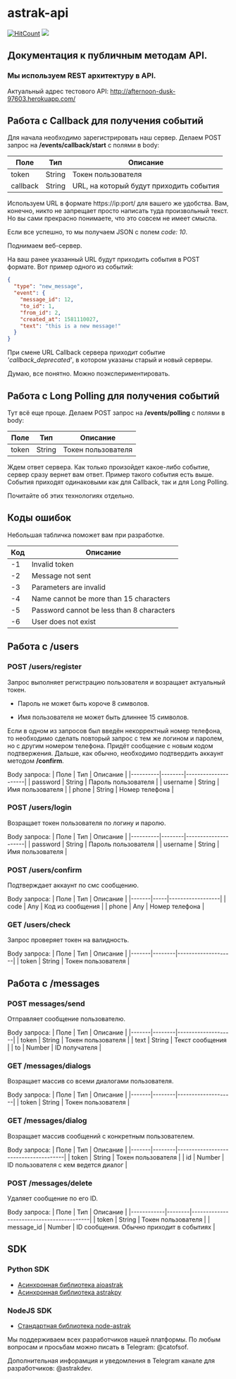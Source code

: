 # astrak-api

[![HitCount](http://hits.dwyl.com/catofsof/astrak.svg)](http://hits.dwyl.com/catofsof/astrak)
<img src = https://build.phonegap.com/apps/3854820/badge/3068423001/android.svg />

## Документация к публичным методам API.

### Мы используем REST архитектуру в API.

Актуальный адрес тестового API: http://afternoon-dusk-97603.herokuapp.com/

## Работа с Callback для получения событий

Для начала необходимо зарегистрировать наш сервер. Делаем POST запрос на **/events/callback/start** с полями в body:

| Поле     | Тип    | Описание                                |
|----------|--------|-----------------------------------------|
| token    | String | Токен пользователя                      |
| callback | String | URL, на который будут приходить события |

Используем URL в формате https://ip:port/ для вашего же удобства. Вам, конечно, никто не запрещает просто написать туда произвольный текст. Но вы сами прекрасно понимаете, что это совсем не имеет смысла.

Если все успешно, то мы получаем JSON с полем *code: 10*. 

Поднимаем веб-сервер.

На ваш ранее указанный URL будут приходить события в POST формате. Вот пример одного из событий: 
```json
{
  "type": "new_message",
  "event": {
    "message_id": 12,
    "to_id": 1,
    "from_id": 2,
    "created_at": 1581110027,
    "text": "this is a new message!"
  }
}
```

При смене URL Callback сервера приходит событие *'callback_deprecated'*, в котором указаны старый и новый серверы.

Думаю, все понятно. Можно поэкспериментировать.

## Работа с Long Polling для получения событий

Тут всё еще проще. Делаем POST запрос на **/events/polling** с полями в body: 

| Поле  | Тип    | Описание           |
|-------|--------|--------------------|
| token | String | Токен пользователя |

Ждем ответ сервера. Как только произойдет какое-либо событие, сервер сразу вернет вам ответ. Пример такого события есть выше. События приходят одинаковыми как для Callback, так и для Long Polling.

Почитайте об этих технологиях отдельно.

## Коды ошибок

Небольшая табличка поможет вам при разработке.

| Код | Описание                                  |
|-----|-------------------------------------------|
| -1  | Invalid token                             |
| -2  | Message not sent                          |
| -3  | Parameters are invalid                    |
| -4  | Name cannot be more than 15 characters    |
| -5  | Password cannot be less than 8 characters |
| -6  | User does not exist                       |

## Работа с /users

### POST /users/register

Запрос выполняет регистрацию пользователя и возращает актуальный токен.

* Пароль не может быть короче 8 символов.

* Имя пользователя не может быть длиннее 15 символов.

Если в одном из запросов был введён некорректный номер телефона, то необходимо сделать повторый запрос с тем же логином и паролем, но с другим номером телефона. Придёт сообщение с новым кодом подтвержения. Дальше, как обычно, необходимо подтвердить аккаунт методом **/confirm**.

Body запроса:
| Поле     | Тип    | Описание            |
|----------|--------|---------------------|
| password | String | Пароль пользователя |
| username | String | Имя пользователя    |
| phone    | String | Номер телефона      |

### POST /users/login

Возращает токен пользователя по логину и паролю.

Body запроса:
| Поле     | Тип    | Описание            |
|----------|--------|---------------------|
| password | String | Пароль пользователя |
| username | String | Имя пользователя    |

### POST /users/confirm

Подтверждает аккаунт по смс сообщению.

Body запроса:
| Поле  | Тип | Описание         |
|-------|-----|------------------|
| code  | Any | Код из сообщения |
| phone | Any | Номер телефона   |

### GET /users/check

Запрос проверяет токен на валидность.

Body запроса:
| Поле  | Тип    | Описание           |
|-------|--------|--------------------|
| token | String | Токен пользователя |

## Работа с /messages

### POST messages/send

Отправляет сообщение пользователю.

Body запроса:
| Поле  | Тип    | Описание           |
|-------|--------|--------------------|
| token | String | Токен пользователя |
| text  | String | Текст сообщения    |
| to    | Number | ID получателя      |

### GET /messages/dialogs

Возращает массив со всеми диалогами пользователя.

Body запроса: 
| Поле  | Тип    | Описание           |
|-------|--------|--------------------|
| token | String | Токен пользователя |

### GET /messages/dialog

Возращает массив сообщений с конкретным пользователем.

Body запроса:
| Поле  | Тип    | Описание                             |
|-------|--------|--------------------------------------|
| token | String | Токен пользователя                   |
| id    | Number | ID пользователя с кем ведется диалог |

### POST /messages/delete

Удаляет сообщение по его ID.

Body запроса:
| Поле       | Тип    | Описание                                 |
|------------|--------|------------------------------------------|
| token      | String | Токен пользователя                       |
| message_id | Number | ID сообщения. Обычно приходит в событиях |

## SDK 

### Python SDK

* [Асинхронная библиотека aioastrak](https://github.com/kesha1225/aioastrak)
* [Асинхронная библиотека astrakpy](https://github.com/triedgriefdev/astrakpy)

### NodeJS SDK

* [Стандартная библиотека node-astrak](https://github.com/catofsof/node-astrak)

Мы поддерживаем всех разработчиков нашей платформы. По любым вопросам и просьбам можно писать в Telegram: @catofsof.

Дополнительная инфорамция и уведомления в Telegram канале для разработчиков: @astrakdev.



